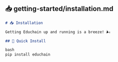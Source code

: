 ## 📥 getting-started/installation.md
```markdown
# 📥 Installation

Getting Educhain up and running is a breeze! 🌬️

## 🚀 Quick Install

bash
pip install educhain
```
